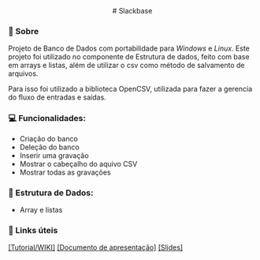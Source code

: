 <center>
# Slackbase
</center>


### 📕 Sobre
Projeto de Banco de Dados com portabilidade para *Windows* e *Linux*. Este projeto foi utilizado no componente de Estrutura de dados,
feito com base em arrays e listas, além de utilizar o csv como método de salvamento de arquivos.

Para isso foi utilizado a biblioteca OpenCSV, utilizada para fazer a gerencia do fluxo de entradas e saídas.

###  💻 Funcionalidades:

- Criação do banco
- Deleção do banco
- Inserir uma gravação
- Mostrar o cabeçalho do aquivo CSV
- Mostrar todas as gravações

### 📌 Estrutura de Dados:
- Array e listas

### 📖 Links úteis
[[Tutorial/WIKI]](https://github.com/baierbdev/slackbase/wiki)
[[Documento de apresentação]](https://docs.google.com/document/d/1JKxFwQGlsXZsAX-XS3doHt7kA6GHG8agOOOkB1--hs0/edit?usp=sharing)
[[Slides]](https://docs.google.com/presentation/d/119_X3JFvAa49qyT0d7ewS5-Zczh2iZoM5c0dR8LWlf8/)
